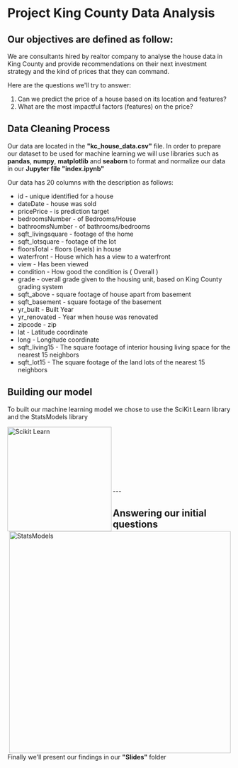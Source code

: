 # Project King County Data Analysis


## Our objectives are defined as follow:
We are consultants hired by realtor company to analyse the house data in King County and provide recommendations on their next investment strategy and the kind of prices that they can command.

Here are the questions we'll try to answer:
1. Can we predict the price of a house based on its location and features?
2. What are the most impactful factors (features) on the price?

## Data Cleaning Process
Our data are located in the **"kc_house_data.csv"** file.
In order to prepare our dataset to be used for machine learning we will use libraries such as **pandas**, **numpy**, **matplotlib** and **seaborn** to format and normalize our data in our **Jupyter file "index.ipynb"**

Our data has 20 columns with the description as follows:
* id			- unique identified for a house
* dateDate		- house was sold
* pricePrice		- is prediction target
* bedroomsNumber	- of Bedrooms/House
* bathroomsNumber	- of bathrooms/bedrooms
* sqft_livingsquare	- footage of the home
* sqft_lotsquare	- footage of the lot
* floorsTotal		- floors (levels) in house
* waterfront		- House which has a view to a waterfront
* view			- Has been viewed
* condition		- How good the condition is ( Overall )
* grade			- overall grade given to the housing unit, based on King County grading system
* sqft_above		- square footage of house apart from basement
* sqft_basement		- square footage of the basement
* yr_built		- Built Year
* yr_renovated		- Year when house was renovated
* zipcode		- zip
* lat			- Latitude coordinate
* long			- Longitude coordinate
* sqft_living15		- The square footage of interior housing living space for the nearest 15 neighbors
* sqft_lot15		- The square footage of the land lots of the nearest 15 neighbors

## Building our model
To built our machine learning model we chose to use the SciKit Learn library and the StatsModels library

<div><a href="scikit-learn.org"><img src="https://upload.wikimedia.org/wikipedia/commons/thumb/0/05/Scikit_learn_logo_small.svg/1200px-Scikit_learn_logo_small.svg.png" alt="Scikit Learn" width="235" align="left"/></a>
<a href="www.statsmodels.org"><img src="https://www.statsmodels.org/stable/_static/statsmodels_hybi_banner.png" alt="StatsModels" width="500" align="right"/></a></div>
<br><br><br><br><br><br><br><br>
---

## Answering our initial questions
Finally we'll present our findings in our **"Slides"** folder

